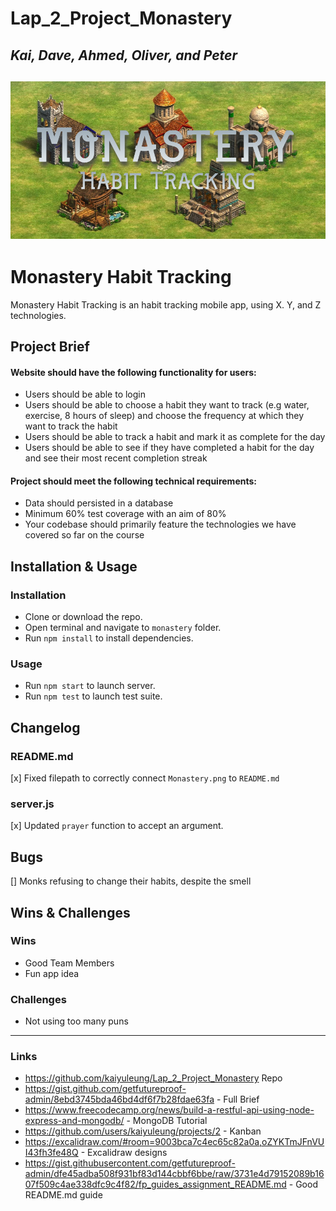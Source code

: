 # Lap_2_Project_Monastery
*Kai, Dave, Ahmed, Oliver, and Peter*
---
![Monastery Habit Tracking](./media/Monastery.png "Monastery Habit Tracking Logo")
---
# Monastery Habit Tracking

Monastery Habit Tracking is an habit tracking mobile app, using X. Y, and Z technologies.

## Project Brief
#### Website should have the following functionality for users:
- Users should be able to login
- Users should be able to choose a habit they want to track (e.g water, exercise, 8 hours of sleep) and choose the frequency at which they want to track the habit
- Users should be able to track a habit and mark it as complete for the day
- Users should be able to see if they have completed a habit for the day and see their most recent completion streak

#### Project should meet the following technical requirements:
- Data should persisted in a database
- Minimum 60% test coverage with an aim of 80%
- Your codebase should primarily feature the technologies we have covered so far on the course

## Installation & Usage
### Installation

* Clone or download the repo.
* Open terminal and navigate to `monastery` folder.
* Run `npm install` to install dependencies.

### Usage

* Run `npm start` to launch server.
* Run `npm test` to launch test suite.

## Changelog

### README.md

[x] Fixed filepath to correctly connect `Monastery.png` to `README.md`

### server.js

[x] Updated `prayer` function to accept an argument.

## Bugs

[] Monks refusing to change their habits, despite the smell

## Wins & Challenges

### Wins

* Good Team Members
* Fun app idea

### Challenges

* Not using too many puns

---

### Links
- https://github.com/kaiyuleung/Lap_2_Project_Monastery Repo
- https://gist.github.com/getfutureproof-admin/8ebd3745bda46bd4df6f7b28fdae63fa - Full Brief
- https://www.freecodecamp.org/news/build-a-restful-api-using-node-express-and-mongodb/ - MongoDB Tutorial
- https://github.com/users/kaiyuleung/projects/2 - Kanban
- https://excalidraw.com/#room=9003bca7c4ec65c82a0a,oZYKTmJFnVUI43fh3fe48Q - Excalidraw designs
- https://gist.githubusercontent.com/getfutureproof-admin/dfe45adba508f931bf83d144cbbf6bbe/raw/3731e4d79152089b1607f509c4ae338dfc9c4f82/fp_guides_assignment_README.md - Good README.md guide
